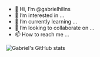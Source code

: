 - 👋 Hi, I’m @gabrielhilins
- 👀 I’m interested in ...
- 🌱 I’m currently learning ...
- 💞️ I’m looking to collaborate on ...
- 📫 How to reach me ...

![Gabriel's GitHub stats](https://github-readme-stats.vercel.app/api?username=gabrielhilins&show_icons=true&theme=radical)
